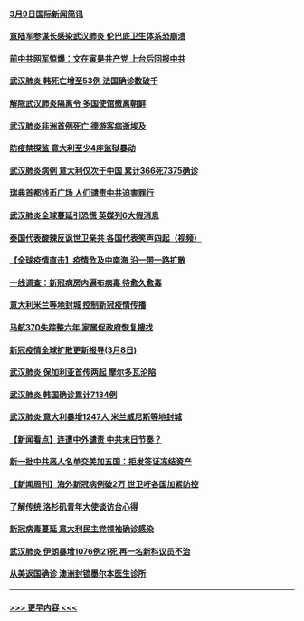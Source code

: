 #### [3月9日国际新闻简讯](../pages/prog202/a102795348.md?t=03091832) 
#### [意陆军参谋长感染武汉肺炎 伦巴底卫生体系恐崩溃](../pages/prog202/a102795357.md?t=03091832) 
#### [前中共网军惊爆：文在寅是共产党 上台后回报中共](../pages/prog202/a102795309.md?t=03091832) 
#### [武汉肺炎 韩死亡增至53例 法国确诊数破千](../pages/prog202/a102795174.md?t=03091832) 
#### [解除武汉肺炎隔离令 多国使馆撤离朝鲜](../pages/prog202/a102795296.md?t=03091832) 
#### [武汉肺炎非洲首例死亡 德游客病逝埃及](../pages/prog202/a102795189.md?t=03091832) 
#### [防疫禁探监 意大利至少4座监狱暴动](../pages/prog202/a102795143.md?t=03091832) 
#### [武汉肺炎病例 意大利仅次于中国 累计366死7375确诊](../pages/prog202/a102795127.md?t=03091832) 
#### [瑞典首都钱币广场 人们谴责中共迫害罪行](../pages/prog202/a102795131.md?t=03091832) 
#### [武汉肺炎全球蔓延引恐慌 英媒列6大假消息](../pages/prog202/a102794910.md?t=03091832) 
#### [泰国代表酸辣反讽世卫亲共 各国代表笑声四起（视频）](../pages/prog202/a102795051.md?t=03091832) 
#### [【全球疫情直击】疫情危及中南海 沿一带一路扩散](../pages/prog202/a102794985.md?t=03091832) 
#### [一线调查：新冠病房内遍布病毒 待愈久愈毒](../pages/prog202/a102794885.md?t=03091832) 
#### [意大利米兰等地封城 控制新冠疫情传播](../pages/prog202/a102794919.md?t=03091832) 
#### [马航370失踪整六年 家属促政府恢复搜找](../pages/prog202/a102794906.md?t=03091832) 
#### [新冠疫情全球扩散更新报导(3月8日)](../pages/prog202/a102794904.md?t=03091832) 
#### [武汉肺炎 保加利亚首传两起 摩尔多瓦沦陷](../pages/prog202/a102794845.md?t=03091832) 
#### [武汉肺炎 韩国确诊累计7134例](../pages/prog202/a102794726.md?t=03091832) 
#### [武汉肺炎 意大利暴增1247人 米兰威尼斯等地封城](../pages/prog202/a102794689.md?t=03091832) 
#### [【新闻看点】连遭中外谴责 中共末日节奏？](../pages/prog202/a102794677.md?t=03091832) 
#### [新一批中共恶人名单交美加五国：拒发签证冻结资产](../pages/prog202/a102794665.md?t=03091832) 
#### [【新闻周刊】海外新冠病例破2万 世卫吁各国加紧防控](../pages/prog202/a102794613.md?t=03091832) 
#### [了解传统 洛杉矶青年大使谈访台心得](../pages/prog202/a102794378.md?t=03091832) 
#### [新冠病毒蔓延 意大利民主党领袖确诊感染](../pages/prog202/a102794368.md?t=03091832) 
#### [武汉肺炎 伊朗暴增1076例21死 再一名新科议员不治](../pages/prog202/a102794260.md?t=03091832) 
#### [从美返国确诊 澳洲封锁墨尔本医生诊所](../pages/prog202/a102794086.md?t=03091832) 

----
#### [ >>> 更早内容 <<< ](../indexes/prog202-earlier.md)
